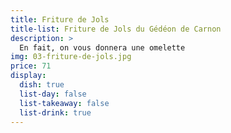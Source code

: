 ```yaml
---
title: Friture de Jols
title-list: Friture de Jols du Gédéon de Carnon
description: >
  En fait, on vous donnera une omelette
img: 03-friture-de-jols.jpg
price: 71
display: 
  dish: true
  list-day: false
  list-takeaway: false
  list-drink: true
---
```

